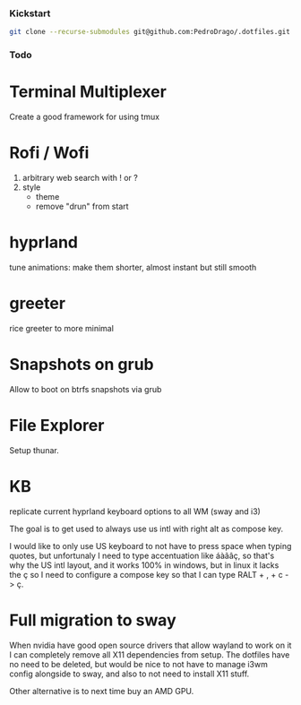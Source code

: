 ### Kickstart
```bash
git clone --recurse-submodules git@github.com:PedroDrago/.dotfiles.git && cd .dotfiles && ./install
```

### Todo

# Terminal Multiplexer
Create a good framework for using tmux

# Rofi / Wofi
1. arbitrary web search with ! or ?
1. style
    - theme
    - remove "drun" from start

# hyprland
tune animations: make them shorter, almost instant but still smooth

# greeter
rice greeter to more minimal

# Snapshots on grub
Allow to boot on btrfs snapshots via grub

# File Explorer
Setup thunar.

# KB
replicate current hyprland keyboard options to all WM (sway and i3)

The goal is to get used to always use us intl with right alt as compose key.

I would like to only use US keyboard to not have to press space when typing quotes, but unfortunaly I need to type accentuation like áàãâç, so that's why the US intl layout, and it works 100% in windows, but in linux it lacks the ç so I need to configure a compose key so that I can type RALT + , + c -> ç.

# Full migration to sway
When nvidia have good open source drivers that allow wayland to work on it I can completely remove all X11 dependencies from setup. The dotfiles have no need to be deleted, but would be nice to not have to manage i3wm config alongside to sway, and also to not need to install X11 stuff.

Other alternative is to next time buy an AMD GPU.

